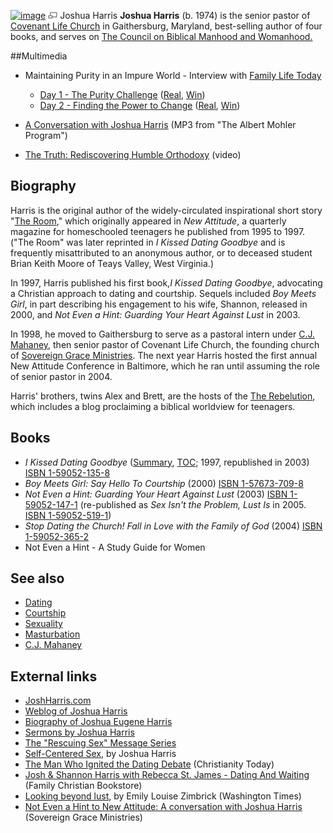 [![image](images/c/ca/Joshharris.jpg)](http://www.theopedia.com/File:Joshharris.jpg)
[![image](data:image/png;base64,iVBORw0KGgoAAAANSUhEUgAAAA8AAAALCAAAAACFLIiAAAAAAnRSTlMA/1uRIrUAAABPSURBVAjXY/j///+5vXDwjAHIr26ZAgXZe8H8a/+hoIcw/9nevdVL9+79DuPvzQYZFPUezu8BMZLXgkExnD8HAu6hqv//n+HZVjD4DuUDAKlChD3fj6aPAAAAAElFTkSuQmCC)](http://www.theopedia.com/File:Joshharris.jpg "Enlarge")
Joshua Harris
**Joshua Harris** (b. 1974) is the senior pastor of
[Covenant Life Church](http://www.covlife.org/) in Gaithersburg,
Maryland, best-selling author of four books, and serves on
[The Council on Biblical Manhood and Womanhood.](http://www.cbmw.org/)

##Multimedia

-   Maintaining Purity in an Impure World - Interview with
    [Family Life Today](http://www.familylife.com/)
    -   [Day 1 - The Purity Challenge](http://www.familylife.com/fltoday/default.asp?id=7060&search=1&showType=&guests=&strMonth=10&strDay=27&strYear=&keywords=&image1.x=0&image1.y=0)
        ([Real](http://boss.streamos.com/real/familylife/fl/2003/fl20031027.smi),
        [Win](http://boss.streamos.com/wmedia/familylife/fl/2003/fl20031027.wax))
    -   [Day 2 - Finding the Power to Change](http://www.familylife.com/fltoday/default.asp?id=7061&search=1&showType=&guests=&strMonth=10&strDay=27&strYear=&keywords=&image1.x=0&image1.y=0)
        ([Real](http://boss.streamos.com/real/familylife/fl/2003/fl20031028.smi),
        [Win](http://boss.streamos.com/wmedia/familylife/fl/2003/fl20031028.wax))

-   [A Conversation with Joshua Harris](http://www.sbts.edu/MP3/totl/2004/AMP11_05_04.mp3)
    (MP3 from "The Albert Mohler Program")
-   [The Truth: Rediscovering Humble Orthodoxy](http://www.newattitude.org/beta/media/joshharris.php)
    (video)

## Biography

Harris is the original author of the widely-circulated
inspirational short story
"[The Room](http://joshharris.com/theroom/theroommain.htm)," which
originally appeared in *New Attitude*, a quarterly magazine for
homeschooled teenagers he published from 1995 to 1997. ("The Room"
was later reprinted in *I Kissed Dating Goodbye* and is frequently
misattributed to an anonymous author, or to deceased student Brian
Keith Moore of Teays Valley, West Virginia.)

In 1997, Harris published his first book,*I Kissed Dating Goodbye*,
advocating a Christian approach to dating and courtship. Sequels
included *Boy Meets Girl*, in part describing his engagement to his
wife, Shannon, released in 2000, and
*Not Even a Hint: Guarding Your Heart Against Lust* in 2003.

In 1998, he moved to Gaithersburg to serve as a pastoral intern
under [C.J. Mahaney](C.J._Mahaney "C.J. Mahaney"), then senior
pastor of Covenant Life Church, the founding church of
[Sovereign Grace Ministries](Sovereign_Grace_Ministries "Sovereign Grace Ministries").
The next year Harris hosted the first annual New Attitude
Conference in Baltimore, which he ran until assuming the role of
senior pastor in 2004.

Harris' brothers, twins Alex and Brett, are the hosts of the
[The Rebelution](http://www.therebelution.com/), which includes a
blog proclaiming a biblical worldview for teenagers.

## Books

-   *I Kissed Dating Goodbye*
    ([Summary](http://joshharris.com/ikdg/summary.htm),
    [TOC](http://joshharris.com/ikdg/contents.htm); 1997, republished
    in 2003)
    [ISBN 1-59052-135-8](http://www.theopedia.com/Special:BookSources/1590521358)
-   *Boy Meets Girl: Say Hello To Courtship* (2000)
    [ISBN 1-57673-709-8](http://www.theopedia.com/Special:BookSources/1576737098)
-   *Not Even a Hint: Guarding Your Heart Against Lust* (2003)
    [ISBN 1-59052-147-1](http://www.theopedia.com/Special:BookSources/1590521471)
    (re-published as *Sex Isn't the Problem, Lust Is* in 2005.
    [ISBN 1-59052-519-1](http://www.theopedia.com/Special:BookSources/1590525191))
-   *Stop Dating the Church! Fall in Love with the Family of God*
    (2004)
    [ISBN 1-59052-365-2](http://www.theopedia.com/Special:BookSources/1590523652)
-   Not Even a Hint - A Study Guide for Women

## See also

-   [Dating](Dating "Dating")
-   [Courtship](Courtship "Courtship")
-   [Sexuality](index.php?title=Sexuality&action=edit&redlink=1 "Sexuality (page does not exist)")
-   [Masturbation](Masturbation "Masturbation")
-   [C.J. Mahaney](C.J._Mahaney "C.J. Mahaney")

## External links

-   [JoshHarris.com](http://joshharris.com/)
-   [Weblog of Joshua Harris](http://josharrisweblog.blogspot.com/)
-   [Biography of Joshua Eugene Harris](http://joshharris.com/boymeetsgirl/bio.html)
-   [Sermons by Joshua Harris](http://www.covlife.org/tools/sermonarchive.php)
-   [The "Rescuing Sex" Message Series](http://www.covlife.org/ourlife/singles_feature.php)
-   [Self-Centered Sex](http://www.familylife.com/articles/article_detail.asp?id=514),
    by Joshua Harris
-   [The Man Who Ignited the Dating Debate](http://www.christianitytoday.com/ct/2001/008/5.42.html)
    (Christianity Today)
-   [Josh & Shannon Harris with Rebecca St. James - Dating And Waiting](http://www.familychristian.com/books/harris_stjames.asp)
    (Family Christian Bookstore)
-   [Looking beyond lust](http://www.washingtontimes.com/functions/print.php?StoryID=20031103-103409-9765r),
    by Emily Louise Zimbrick (Washington Times)
-   [Not Even a Hint to New Attitude: A conversation with Joshua Harris](http://www.sovereigngraceministries.org/store/featured.html)
    (Sovereign Grace Ministries)




